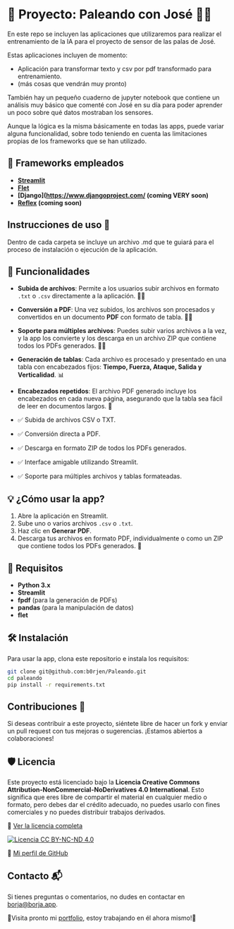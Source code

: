 # 🌟 Proyecto: Paleando con José 🚣‍♂️

En este repo se incluyen las aplicaciones que utilizaremos para realizar el entrenamiento de la IA para el proyecto de sensor de las palas de José.

Estas aplicaciones incluyen de momento:

- Aplicación para transformar texto y csv por pdf transformado para entrenamiento.
- (más cosas que vendrán muy pronto)

También hay un pequeño cuaderno de jupyter notebook que contiene un análisis muy básico que comenté con José en su día para poder aprender un poco sobre qué datos mostraban los sensores.

Aunque la lógica es la misma básicamente en todas las apps, puede variar alguna funcionalidad, sobre todo teniendo en cuenta las limitaciones propias de los frameworks que se han utilizado.

## 📄 Frameworks empleados

- **[Streamlit](https://streamlit.io/)**
- **[Flet](https.flet.dev)**
- **[Django](https://www.djangoproject.com/ (coming VERY soon)**
- **[Reflex](https://reflex.dev/) (coming soon)**

## Instrucciones de uso 📄

Dentro de cada carpeta se incluye un archivo .md que te guiará para el proceso de instalación o ejecución de la aplicación.

## 🚀 Funcionalidades

- **Subida de archivos**: Permite a los usuarios subir archivos en formato `.txt` o `.csv` directamente a la aplicación. 👨‍💻
- **Conversión a PDF**: Una vez subidos, los archivos son procesados y convertidos en un documento **PDF** con formato de tabla. 📄✨
- **Soporte para múltiples archivos**: Puedes subir varios archivos a la vez, y la app los convierte y los descarga en un archivo ZIP que contiene todos los PDFs generados. 📂📑
- **Generación de tablas**: Cada archivo es procesado y presentado en una tabla con encabezados fijos: **Tiempo, Fuerza, Ataque, Salida y Verticalidad**. 📊
- **Encabezados repetidos**: El archivo PDF generado incluye los encabezados en cada nueva página, asegurando que la tabla sea fácil de leer en documentos largos. 📝

- ✅ Subida de archivos CSV o TXT.
- ✅ Conversión directa a PDF.
- ✅ Descarga en formato ZIP de todos los PDFs generados.
- ✅ Interface amigable utilizando Streamlit.
- ✅ Soporte para múltiples archivos y tablas formateadas.

## 💡 ¿Cómo usar la app?

1. Abre la aplicación en Streamlit.
2. Sube uno o varios archivos `.csv` o `.txt`.
3. Haz clic en **Generar PDF**.
4. Descarga tus archivos en formato PDF, individualmente o como un ZIP que contiene todos los PDFs generados. 🎉

## 🔧 Requisitos

- **Python 3.x**
- **Streamlit**
- **fpdf** (para la generación de PDFs)
- **pandas** (para la manipulación de datos)
- **flet**

## 🛠️ Instalación

Para usar la app, clona este repositorio e instala los requisitos:

```bash
git clone git@github.com:b0rjen/Paleando.git
cd paleando
pip install -r requirements.txt
```

## Contribuciones 🤝

Si deseas contribuir a este proyecto, siéntete libre de hacer un fork y enviar un pull request con tus mejoras o sugerencias. ¡Estamos abiertos a colaboraciones!

## 🛡️ Licencia

Este proyecto está licenciado bajo la **Licencia Creative Commons Attribution-NonCommercial-NoDerivatives 4.0 International**. Esto significa que eres libre de compartir el material en cualquier medio o formato, pero debes dar el crédito adecuado, no puedes usarlo con fines comerciales y no puedes distribuir trabajos derivados.

🔗 [Ver la licencia completa](https://creativecommons.org/licenses/by-nc-nd/4.0/legalcode)

[![Licencia CC BY-NC-ND 4.0](https://licensebuttons.net/l/by-nc-nd/4.0/88x31.png)](https://creativecommons.org/licenses/by-nc-nd/4.0/)

🔗 [Mi perfil de GitHub](https://github.com/b0rjen)

## Contacto 📬

Si tienes preguntas o comentarios, no dudes en contactar en borja@borja.app.

🎉Visita pronto mi [portfolio](https://borjen.dev), estoy trabajando en él ahora mismo!🎉
